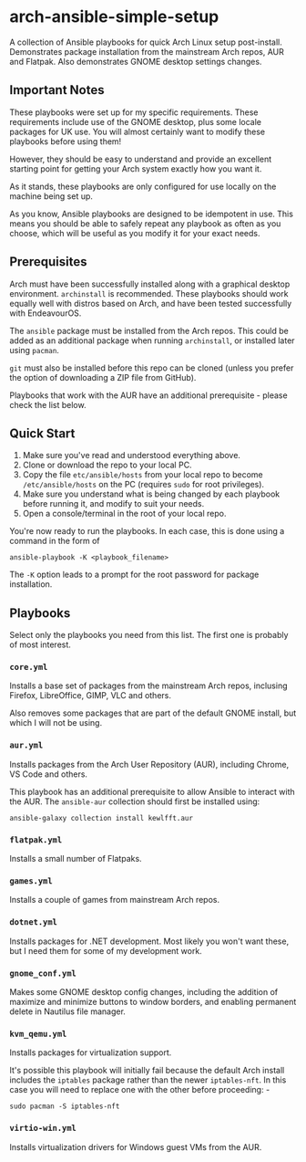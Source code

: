 # arch-ansible-simple-setup
A collection of Ansible playbooks for quick Arch Linux setup post-install. Demonstrates package installation from the mainstream Arch repos, AUR and Flatpak. Also demonstrates GNOME desktop settings changes.

## Important Notes
These playbooks were set up for my specific requirements. These requirements include use of the GNOME desktop, plus some locale packages for UK use. You will almost certainly want to modify these playbooks before using them!

However, they should be easy to understand and provide an excellent starting point for getting your Arch system exactly how you want it.

As it stands, these playbooks are only configured for use locally on the machine being set up.

As you know, Ansible playbooks are designed to be idempotent in use. This means you should be able to safely repeat any playbook as often as you choose, which will be useful as you modify it for your exact needs.

## Prerequisites
Arch must have been successfully installed along with a graphical desktop environment. `archinstall` is recommended. These playbooks should work equally well with distros based on Arch, and have been tested successfully with EndeavourOS.

The `ansible` package must be installed from the Arch repos. This could be added as an additional package when running `archinstall`, or installed later using `pacman`.

`git` must also be installed before this repo can be cloned (unless you prefer the option of downloading a ZIP file from GitHub).

Playbooks that work with the AUR have an additional prerequisite - please check the list below.

## Quick Start
1. Make sure you've read and understood everything above.
2. Clone or download the repo to your local PC.
3. Copy the file `etc/ansible/hosts` from your local repo to become `/etc/ansible/hosts` on the PC (requires `sudo` for root privileges).
4. Make sure you understand what is being changed by each playbook before running it, and modify to suit your needs.
5. Open a console/terminal in the root of your local repo.

You're now ready to run the playbooks. In each case, this is done using a command in the form of

`ansible-playbook -K <playbook_filename>`

The `-K` option leads to a prompt for the root password for package installation. 

## Playbooks
Select only the playbooks you need from this list. The first one is probably of most interest.

### `core.yml`
Installs a base set of packages from the mainstream Arch repos, inclusing Firefox, LibreOffice, GIMP, VLC and others.

Also removes some packages that are part of the default GNOME install, but which I will not be using.

### `aur.yml`
Installs packages from the Arch User Repository (AUR), including Chrome, VS Code and others.

This playbook has an additional prerequisite to allow Ansible to interact with the AUR. The `ansible-aur` collection should first be installed using:

`ansible-galaxy collection install kewlfft.aur`

### `flatpak.yml`
Installs a small number of Flatpaks.

### `games.yml`
Installs a couple of games from mainstream Arch repos.

### `dotnet.yml`
Installs packages for .NET development. Most likely you won't want these, but I need them for some of my development work.

### `gnome_conf.yml`
Makes some GNOME desktop config changes, including the addition of maximize and minimize buttons to window borders, and enabling permanent delete in Nautilus file manager.

### `kvm_qemu.yml`
Installs packages for virtualization support.

It's possible this playbook will initially fail because the default Arch install includes the `iptables` package rather than the newer `iptables-nft`. In this case you will need to replace one with the other before proceeding: -

`sudo pacman -S iptables-nft`

### `virtio-win.yml`
Installs virtualization drivers for Windows guest VMs from the AUR.